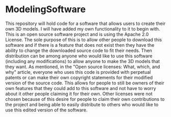 # ModelingSoftware
This repository will hold code for a software that allows users to create their own 3D models. I will have added my own functionality to it to begin with. This is an open source software project and is using the Apache 2.0 License. The sole purpose of this is to allow other people to download this software and if there is a feature that does not exist then they have the ability to change the downloaded source code to fit their needs. Then distribution can be among anyone who would like to use this software (including any modifications) to allow anyone to make the 3D models that they want. As mentioned, in the "Open source licenses: What, which, and why" article, everyone who uses this code is provided with perpetual patents or can make their own copyright statements for their modified version of the source code. This allows for people to still be owners of their own features that they could add to this software and not have to worry about it other people claiming it for their own. Other licenses were not chosen because of this desire for people to claim their own contributions to the project and being able to easily distribute to others who would like to use this edited version of the software. 
